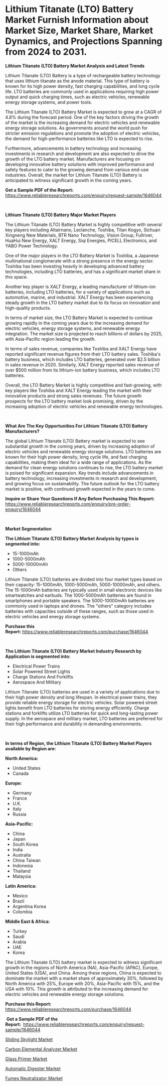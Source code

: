 <p><h1>Lithium Titanate (LTO) Battery Market Furnish Information about Market Size, Market Share, Market Dynamics, and Projections Spanning from 2024 to 2031.</h1></p><p><strong>Lithium Titanate (LTO) Battery Market Analysis and Latest Trends</strong></p>
<p><p>Lithium Titanate (LTO) Battery is a type of rechargeable battery technology that uses lithium titanate as the anode material. This type of battery is known for its high power density, fast charging capabilities, and long cycle life. LTO batteries are commonly used in applications requiring high power output and quick charging times, such as electric vehicles, renewable energy storage systems, and power tools.</p><p>The Lithium Titanate (LTO) Battery Market is expected to grow at a CAGR of 4.8% during the forecast period. One of the key factors driving the growth of the market is the increasing demand for electric vehicles and renewable energy storage solutions. As governments around the world push for stricter emission regulations and promote the adoption of electric vehicles, the demand for high-performance batteries like LTO is expected to rise.</p><p>Furthermore, advancements in battery technology and increasing investments in research and development are also expected to drive the growth of the LTO battery market. Manufacturers are focusing on developing innovative battery solutions with improved performance and safety features to cater to the growing demand from various end-use industries. Overall, the market for Lithium Titanate (LTO) Battery is anticipated to witness significant growth in the coming years.</p></p>
<p><strong>Get a Sample PDF of the Report:&nbsp;</strong> <a href="https://www.reliableresearchreports.com/enquiry/request-sample/1646044">https://www.reliableresearchreports.com/enquiry/request-sample/1646044</a></p>
<p>&nbsp;</p>
<p><strong>Lithium Titanate (LTO) Battery Major Market Players</strong></p>
<p><p>The Lithium Titanate (LTO) Battery Market is highly competitive with several key players including Altairnano, Leclanche, Toshiba, Titan Kogyo, Sichuan Xingneng New Materials, BTR Nano Technology, Vision Group, Fullriver, HuaHui New Energy, XALT Energy, Siqi Energies, PICELL Electronics, and YABO Power Technology.</p><p>One of the major players in the LTO Battery Market is Toshiba, a Japanese multinational conglomerate with a strong presence in the energy sector. Toshiba has been investing heavily in developing advanced battery technologies, including LTO batteries, and has a significant market share in this space.</p><p>Another key player is XALT Energy, a leading manufacturer of lithium-ion batteries, including LTO batteries, for a variety of applications such as automotive, marine, and industrial. XALT Energy has been experiencing steady growth in the LTO battery market due to its focus on innovation and high-quality products.</p><p>In terms of market size, the LTO Battery Market is expected to continue growing rapidly in the coming years due to the increasing demand for electric vehicles, energy storage systems, and renewable energy integration. The market size is projected to reach billions of dollars by 2025, with Asia-Pacific region leading the growth.</p><p>In terms of sales revenue, companies like Toshiba and XALT Energy have reported significant revenue figures from their LTO battery sales. Toshiba's battery business, which includes LTO batteries, generated over $2.5 billion in sales revenue in 2020. Similarly, XALT Energy reported sales revenue of over $500 million from its lithium-ion battery business, which includes LTO batteries.</p><p>Overall, the LTO Battery Market is highly competitive and fast-growing, with key players like Toshiba and XALT Energy leading the market with their innovative products and strong sales revenues. The future growth prospects for the LTO battery market look promising, driven by the increasing adoption of electric vehicles and renewable energy technologies.</p></p>
<p>&nbsp;</p>
<p><strong>What Are The Key Opportunities For Lithium Titanate (LTO) Battery Manufacturers?</strong></p>
<p><p>The global Lithium Titanate (LTO) Battery market is expected to see substantial growth in the coming years, driven by increasing adoption of electric vehicles and renewable energy storage solutions. LTO batteries are known for their high power density, long cycle life, and fast charging capabilities, making them ideal for a wide range of applications. As the demand for clean energy solutions continues to rise, the LTO battery market is poised for significant expansion. Key trends include advancements in battery technology, increasing investments in research and development, and growing focus on sustainability. The future outlook for the LTO battery market is positive, with continued growth expected in the years to come.</p></p>
<p><strong>Inquire or Share Your Questions If Any Before Purchasing This Report:</strong> <a href="https://www.reliableresearchreports.com/enquiry/pre-order-enquiry/1646044">https://www.reliableresearchreports.com/enquiry/pre-order-enquiry/1646044</a></p>
<p>&nbsp;</p>
<p><strong>Market Segmentation</strong></p>
<p><strong>The Lithium Titanate (LTO) Battery Market Analysis by types is segmented into:</strong></p>
<p><ul><li>15-1000mAh</li><li>1000-5000mAh</li><li>5000-10000mAh</li><li>Others</li></ul></p>
<p><p>Lithium Titanate (LTO) batteries are divided into four market types based on their capacity: 15-1000mAh, 1000-5000mAh, 5000-10000mAh, and others. The 15-1000mAh batteries are typically used in small electronic devices like smartwatches and earbuds. The 1000-5000mAh batteries are found in smartphones and portable speakers. The 5000-10000mAh batteries are commonly used in laptops and drones. The "others" category includes batteries with capacities outside of these ranges, such as those used in electric vehicles and energy storage systems.</p></p>
<p><strong>Purchase this Report:&nbsp;</strong><a href="https://www.reliableresearchreports.com/purchase/1646044">https://www.reliableresearchreports.com/purchase/1646044</a></p>
<p>&nbsp;</p>
<p><strong>The Lithium Titanate (LTO) Battery Market Industry Research by Application is segmented into:</strong></p>
<p><ul><li>Electrical Power Trains</li><li>Solar Powered Street Lights</li><li>Charge Stations And Forklifts</li><li>Aerospace And Military</li></ul></p>
<p><p>Lithium Titanate (LTO) batteries are used in a variety of applications due to their high power density and long lifespan. In electrical power trains, they provide reliable energy storage for electric vehicles. Solar powered street lights benefit from LTO batteries for storing energy efficiently. Charge stations and forklifts utilize LTO batteries for quick and long-lasting power supply. In the aerospace and military market, LTO batteries are preferred for their high performance and durability in demanding environments.</p></p>
<p>&nbsp;</p>
<p><strong>In terms of Region, the Lithium Titanate (LTO) Battery Market Players available by Region are:</strong></p>
<p>
    <p> <strong> North America: </strong>
        <ul>
            <li>United States</li>
            <li>Canada</li>
        </ul>
        </p> 
    <p> <strong> Europe: </strong>
        <ul>
            <li>Germany</li>
            <li>France</li>
            <li>U.K.</li>
            <li>Italy</li>
            <li>Russia</li>
        </ul>
        </p> 
    <p> <strong> Asia-Pacific: </strong>
        <ul>
            <li>China</li>
            <li>Japan</li>
            <li>South Korea</li>
            <li>India</li>
            <li>Australia</li>
            <li>China Taiwan</li>
            <li>Indonesia</li>
            <li>Thailand</li>
            <li>Malaysia</li>
        </ul>
        </p> 
    <p> <strong> Latin America: </strong>
        <ul>
            <li>Mexico</li>
            <li>Brazil</li>
            <li>Argentina Korea</li>
            <li>Colombia</li>
        </ul>
        </p> 
    <p> <strong> Middle East & Africa: </strong>
        <ul>
            <li>Turkey</li>
            <li>Saudi</li>
            <li>Arabia</li>
            <li>UAE</li>
            <li>Korea</li>
        </ul>
    </p>
    </p>
<p><p>The Lithium Titanate (LTO) battery market is expected to witness significant growth in the regions of North America (NA), Asia-Pacific (APAC), Europe, United States (USA), and China. Among these regions, China is expected to dominate the market with a market share of approximately 30%, followed by North America with 25%, Europe with 20%, Asia-Pacific with 15%, and the USA with 10%. This growth is attributed to the increasing demand for electric vehicles and renewable energy storage solutions.</p></p>
<p><strong>Purchase this Report: </strong><a href="https://www.reliableresearchreports.com/purchase/1646044">https://www.reliableresearchreports.com/purchase/1646044</a></p>
<p>&nbsp;<strong>Get a Sample PDF of the Report:&nbsp;&nbsp;</strong><a href="https://www.reliableresearchreports.com/enquiry/request-sample/1646044">https://www.reliableresearchreports.com/enquiry/request-sample/1646044</a></p>
<p><strong></strong></p>
<p><p><a href="https://view.publitas.com/reportprime-1/sliding-skylight-market-size-2024-2031-global-industrial-analysis-key-geographical-regions-market-share-top-key-players-product-types-and-forecast-research-report/">Sliding Skylight Market</a></p><p><a href="https://adventurous-uranium-ef9.notion.site/Carbon-Elemental-Analyzer-Market-Research-Report-Provides-Critical-Insights-that-can-help-Shape-Busi-6402b22051ce46ab80ac90992f3ecd4a">Carbon Elemental Analyzer Market</a></p><p><a href="https://view.publitas.com/reportprime-1/glass-primer-market-research-report-the-key-to-successful-business-strategy-forecasted-for-period-from-2024-2031/">Glass Primer Market</a></p><p><a href="https://metal-farmhouse-e95.notion.site/Automatic-Digester-Market-Size-Focuses-on-Market-Dynamics-In-Depth-Analysis-and-Future-Projections--40c18175462d463c9bbb6b1e3e933609">Automatic Digester Market</a></p><p><a href="https://crocus-run-b5a.notion.site/Fumes-Neutralizator-Market-Analysis-and-Market-Size-Global-Industry-Overview-Market-Segmentation-a-c116af0b2a0f4f2a96626e9eebc3a39f">Fumes Neutralizator Market</a></p></p>